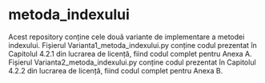 # metoda_indexului
Acest repository conține cele două variante de implementare a metodei indexului. 
Fișierul Varianta1_metoda_indexului.py conține codul prezentat în Capitolul 4.2.1 din lucrarea de licență, fiind codul complet pentru Anexa A.
Fișierul Varianta2_metoda_indexului.py conține codul prezentat în Capitolul 4.2.2 din lucrarea de licență, fiind codul complet pentru Anexa B.
